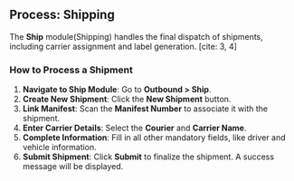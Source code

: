 ## Process: Shipping

The **Ship** module(Shipping) handles the final dispatch of shipments, including carrier assignment and label generation. [cite: 3, 4]

### How to Process a Shipment

1. **Navigate to Ship Module**: Go to **Outbound > Ship**. 
2. **Create New Shipment**: Click the **New Shipment** button. 
3. **Link Manifest**: Scan the **Manifest Number** to associate it with the shipment. 
4. **Enter Carrier Details**: Select the **Courier** and **Carrier Name**. 
5. **Complete Information**: Fill in all other mandatory fields, like driver and vehicle information. 
6. **Submit Shipment**: Click **Submit** to finalize the shipment. A success message will be displayed.